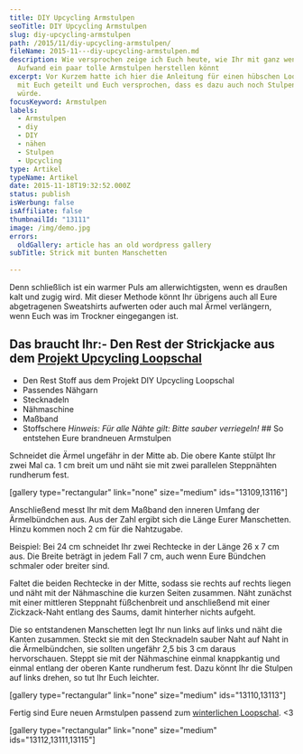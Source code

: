 ```yaml
---
title: DIY Upcycling Armstulpen
seoTitle: DIY Upcycling Armstulpen
slug: diy-upcycling-armstulpen
path: /2015/11/diy-upcycling-armstulpen/
fileName: 2015-11---diy-upcycling-armstulpen.md
description: Wie versprochen zeige ich Euch heute, wie Ihr mit ganz wenig
  Aufwand ein paar tolle Armstulpen herstellen könnt
excerpt: Vor Kurzem hatte ich hier die Anleitung für einen hübschen Loopschal
  mit Euch geteilt und Euch versprochen, dass es dazu auch noch Stulpen geben
  würde.
focusKeyword: Armstulpen
labels:
  - Armstulpen
  - diy
  - DIY
  - nähen
  - Stulpen
  - Upcycling
type: Artikel
typeName: Artikel
date: 2015-11-18T19:32:52.000Z
status: publish
isWerbung: false
isAffiliate: false
thumbnailId: "13111"
image: /img/demo.jpg
errors:
  oldGallery: article has an old wordpress gallery
subTitle: Strick mit bunten Manschetten
  
---
```


Denn schließlich ist ein warmer Puls am allerwichtigsten, wenn es draußen kalt
und zugig wird. Mit dieser Methode könnt Ihr übrigens auch all Eure abgetragenen
Sweatshirts aufwerten oder auch mal Ärmel verlängern, wenn Euch was im Trockner
eingegangen ist.

## Das braucht Ihr:- Den Rest der Strickjacke aus dem [Projekt Upcycling Loopschal](/2015/11/diy-upcycling-loopschal/)

- Den Rest Stoff aus dem Projekt DIY Upcycling Loopschal
- Passendes Nähgarn
- Stecknadeln
- Nähmaschine
- Maßband
- Stoffschere _Hinweis: Für alle Nähte gilt: Bitte sauber verriegeln!_ ## So
  entstehen Eure brandneuen Armstulpen

Schneidet die Ärmel ungefähr in der Mitte ab. Die obere Kante stülpt Ihr zwei
Mal ca. 1 cm breit um und näht sie mit zwei parallelen Steppnähten rundherum
fest.

[gallery type="rectangular" link="none" size="medium" ids="13109,13116"]

Anschließend messt Ihr mit dem Maßband den inneren Umfang der Ärmelbündchen aus.
Aus der Zahl ergibt sich die Länge Eurer Manschetten. Hinzu kommen noch 2 cm für
die Nahtzugabe.

Beispiel: Bei 24 cm schneidet Ihr zwei Rechtecke in der Länge 26 x 7 cm aus. Die
Breite beträgt in jedem Fall 7 cm, auch wenn Eure Bündchen schmaler oder breiter
sind.

Faltet die beiden Rechtecke in der Mitte, sodass sie rechts auf rechts liegen
und näht mit der Nähmaschine die kurzen Seiten zusammen. Näht zunächst mit einer
mittleren Steppnaht füßchenbreit und anschließend mit einer Zickzack-Naht
entlang des Saums, damit hinterher nichts aufgeht.

Die so entstandenen Manschetten legt Ihr nun links auf links und näht die Kanten
zusammen. Steckt sie mit den Stecknadeln sauber Naht auf Naht in die
Ärmelbündchen, sie sollten ungefähr 2,5 bis 3 cm daraus hervorschauen. Steppt
sie mit der Nähmaschine einmal knappkantig und einmal entlang der oberen Kante
rundherum fest. Dazu könnt Ihr die Stulpen auf links drehen, so tut Ihr Euch
leichter.

[gallery type="rectangular" link="none" size="medium" ids="13110,13113"]

Fertig sind Eure neuen Armstulpen passend zum
[winterlichen Loopschal](/2015/11/diy-upcycling-loopschal/). &lt;3

[gallery type="rectangular" link="none" size="medium" ids="13112,13111,13115"]

  